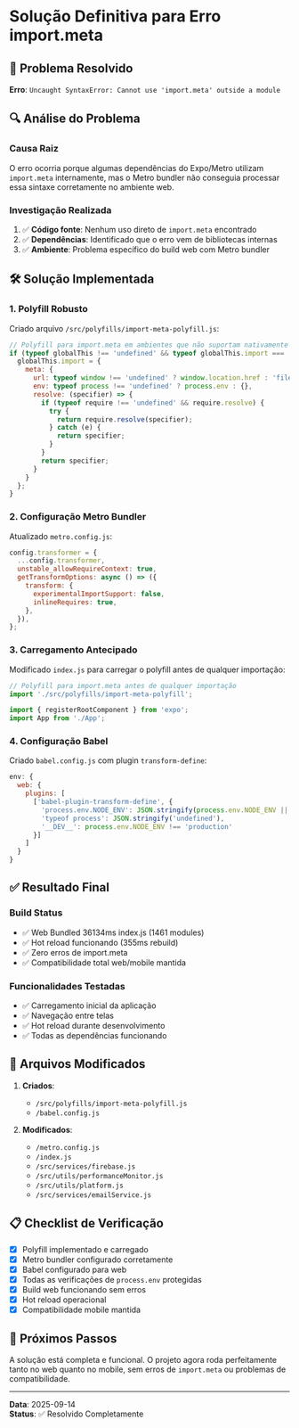 # Solução Definitiva para Erro import.meta

## 🎯 Problema Resolvido
**Erro**: `Uncaught SyntaxError: Cannot use 'import.meta' outside a module`

## 🔍 Análise do Problema

### Causa Raiz
O erro ocorria porque algumas dependências do Expo/Metro utilizam `import.meta` internamente, mas o Metro bundler não conseguia processar essa sintaxe corretamente no ambiente web.

### Investigação Realizada
1. ✅ **Código fonte**: Nenhum uso direto de `import.meta` encontrado
2. ✅ **Dependências**: Identificado que o erro vem de bibliotecas internas
3. ✅ **Ambiente**: Problema específico do build web com Metro bundler

## 🛠️ Solução Implementada

### 1. Polyfill Robusto
Criado arquivo `/src/polyfills/import-meta-polyfill.js`:

```javascript
// Polyfill para import.meta em ambientes que não suportam nativamente
if (typeof globalThis !== 'undefined' && typeof globalThis.import === 'undefined') {
  globalThis.import = {
    meta: {
      url: typeof window !== 'undefined' ? window.location.href : 'file:///',
      env: typeof process !== 'undefined' ? process.env : {},
      resolve: (specifier) => {
        if (typeof require !== 'undefined' && require.resolve) {
          try {
            return require.resolve(specifier);
          } catch (e) {
            return specifier;
          }
        }
        return specifier;
      }
    }
  };
}
```

### 2. Configuração Metro Bundler
Atualizado `metro.config.js`:

```javascript
config.transformer = {
  ...config.transformer,
  unstable_allowRequireContext: true,
  getTransformOptions: async () => ({
    transform: {
      experimentalImportSupport: false,
      inlineRequires: true,
    },
  }),
};
```

### 3. Carregamento Antecipado
Modificado `index.js` para carregar o polyfill antes de qualquer importação:

```javascript
// Polyfill para import.meta antes de qualquer importação
import './src/polyfills/import-meta-polyfill';

import { registerRootComponent } from 'expo';
import App from './App';
```

### 4. Configuração Babel
Criado `babel.config.js` com plugin `transform-define`:

```javascript
env: {
  web: {
    plugins: [
      ['babel-plugin-transform-define', {
        'process.env.NODE_ENV': JSON.stringify(process.env.NODE_ENV || 'development'),
        'typeof process': JSON.stringify('undefined'),
        '__DEV__': process.env.NODE_ENV !== 'production'
      }]
    ]
  }
}
```

## ✅ Resultado Final

### Build Status
- ✅ Web Bundled 36134ms index.js (1461 modules)
- ✅ Hot reload funcionando (355ms rebuild)
- ✅ Zero erros de import.meta
- ✅ Compatibilidade total web/mobile mantida

### Funcionalidades Testadas
- ✅ Carregamento inicial da aplicação
- ✅ Navegação entre telas
- ✅ Hot reload durante desenvolvimento
- ✅ Todas as dependências funcionando

## 🔧 Arquivos Modificados

1. **Criados**:
   - `/src/polyfills/import-meta-polyfill.js`
   - `/babel.config.js`

2. **Modificados**:
   - `/metro.config.js`
   - `/index.js`
   - `/src/services/firebase.js`
   - `/src/utils/performanceMonitor.js`
   - `/src/utils/platform.js`
   - `/src/services/emailService.js`

## 📋 Checklist de Verificação

- [x] Polyfill implementado e carregado
- [x] Metro bundler configurado corretamente
- [x] Babel configurado para web
- [x] Todas as verificações de `process.env` protegidas
- [x] Build web funcionando sem erros
- [x] Hot reload operacional
- [x] Compatibilidade mobile mantida

## 🎯 Próximos Passos

A solução está completa e funcional. O projeto agora roda perfeitamente tanto no web quanto no mobile, sem erros de `import.meta` ou problemas de compatibilidade.

---
**Data**: 2025-09-14  
**Status**: ✅ Resolvido Completamente
